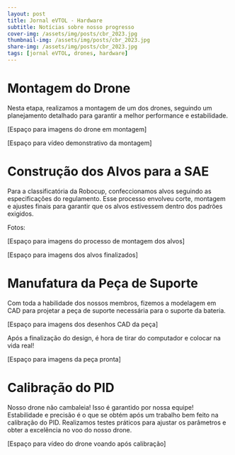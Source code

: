 ```yaml
---
layout: post  
title: Jornal eVTOL - Hardware
subtitle: Notícias sobre nosso progresso 
cover-img: /assets/img/posts/cbr_2023.jpg  
thumbnail-img: /assets/img/posts/cbr_2023.jpg  
share-img: /assets/img/posts/cbr_2023.jpg  
tags: [jornal eVTOL, drones, hardware]
---
```


# Montagem do Drone

Nesta etapa, realizamos a montagem de um dos drones, seguindo um planejamento detalhado para garantir a melhor performance e estabilidade.

[Espaço para imagens do drone em montagem]

[Espaço para vídeo demonstrativo da montagem]


# Construção dos Alvos para a SAE

Para a classificatória da Robocup, confeccionamos alvos seguindo as especificações do regulamento.
Esse processo envolveu corte, montagem e ajustes finais para garantir que os alvos estivessem dentro dos padrões exigidos.

Fotos:

[Espaço para imagens do processo de montagem dos alvos]

[Espaço para imagens dos alvos finalizados]

# Manufatura da Peça de Suporte

Com toda a habilidade dos nossos membros, fizemos a modelagem em CAD para projetar a peça de suporte necessária para o suporte da bateria.

[Espaço para imagens dos desenhos CAD da peça]

Após a finalização do design, é hora de tirar do computador e colocar na vida real!

[Espaço para imagens da peça pronta]


# Calibração do PID

Nosso drone não cambaleia!
Isso é garantido por nossa equipe!
Estabilidade e precisão é o que se obtém após um trabalho bem feito na calibração do PID. Realizamos testes práticos para ajustar os parâmetros e obter a excelência no voo do nosso drone.

[Espaço para vídeo do drone voando após calibração]